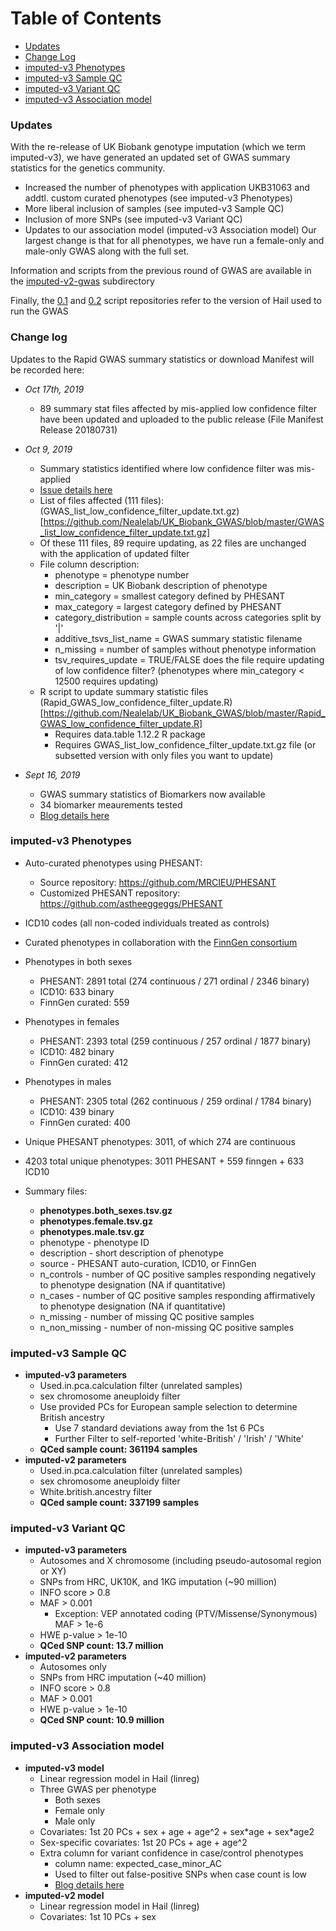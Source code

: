 # Table of Contents
* [Updates](#updates) 
* [Change Log](#change-log)
* [imputed-v3 Phenotypes](#imputed-v3-phenotypes)
* [imputed-v3 Sample QC](#imputed-v3-sample-qc)
* [imputed-v3 Variant QC](#imputed-v3-variant-qc)
* [imputed-v3 Association model](#imputed-v3-association-model)

### Updates

With the re-release of UK Biobank genotype imputation (which we term imputed-v3), we have generated an updated set of GWAS summary statistics for the genetics community. 
  * Increased the number of phenotypes with application UKB31063 and addtl. custom curated phenotypes (see imputed-v3 Phenotypes)
  * More liberal inclusion of samples (see imputed-v3 Sample QC)
  * Inclusion of more SNPs (see imputed-v3 Variant QC)
  * Updates to our association model (imputed-v3 Association model)
Our largest change is that for all phenotypes, we have run a female-only and male-only GWAS along with the full set.

Information and scripts from the previous round of GWAS are available in the [imputed-v2-gwas](https://github.com/Nealelab/UK_Biobank_GWAS/tree/master/imputed-v2-gwas) subdirectory

Finally, the [0.1](https://github.com/Nealelab/UK_Biobank_GWAS/blob/master/0.1) and [0.2](https://github.com/Nealelab/UK_Biobank_GWAS/blob/master/0.2) script repositories refer to the version of Hail used to run the GWAS 


### Change log

Updates to the Rapid GWAS summary statistics or download Manifest will be recorded here:

 * _Oct 17th, 2019_
   * 89 summary stat files affected by mis-applied low confidence filter have been updated and uploaded to the public release (File Manifest Release 20180731)  

 * _Oct 9, 2019_
   * Summary statistics identified where low confidence filter was mis-applied 
   * [Issue details here](https://github.com/Nealelab/UK_Biobank_GWAS/issues/20)
   * List of files affected (111 files): (GWAS_list_low_confidence_filter_update.txt.gz)[https://github.com/Nealelab/UK_Biobank_GWAS/blob/master/GWAS_list_low_confidence_filter_update.txt.gz]
   * Of these 111 files, 89 require updating, as 22 files are unchanged with the application of updated filter 
   * File column description:
     * phenotype = phenotype number
     * description = UK Biobank description of phenotype
     * min_category = smallest category defined by PHESANT
     * max_category = largest category defined by PHESANT
     * category_distribution = sample counts across categories split by '|'
     * additive_tsvs_list_name = GWAS summary statistic filename
     * n_missing = number of samples without phenotype information
     * tsv_requires_update = TRUE/FALSE does the file require updating of low confidence filter? (phenotypes where min_category < 12500 requires updating)
   * R script to update summary statistic files (Rapid_GWAS_low_confidence_filter_update.R)[https://github.com/Nealelab/UK_Biobank_GWAS/blob/master/Rapid_GWAS_low_confidence_filter_update.R]
     * Requires data.table 1.12.2 R package
     * Requires GWAS_list_low_confidence_filter_update.txt.gz file (or subsetted version with only files you want to update) 

 * _Sept 16, 2019_
   * GWAS summary statistics of Biomarkers now available
   * 34 biomarker meaurements tested
   * [Blog details here](http://www.nealelab.is/blog/2019/9/16/biomarkers-gwas-results)



### imputed-v3 Phenotypes

  * Auto-curated phenotypes using PHESANT: 
    * Source repository: https://github.com/MRCIEU/PHESANT
    * Customized PHESANT repository: https://github.com/astheeggeggs/PHESANT
  * ICD10 codes (all non-coded individuals treated as controls)
  * Curated phenotypes in collaboration with the [FinnGen consortium](https://www.finngen.fi/)

  * Phenotypes in both sexes
    * PHESANT: 2891 total (274 continuous / 271 ordinal / 2346 binary)
    * ICD10: 633 binary
    * FinnGen curated: 559

  * Phenotypes in females
    * PHESANT: 2393 total (259 continuous / 257 ordinal / 1877 binary)
    * ICD10: 482 binary
    * FinnGen curated: 412

  * Phenotypes in males   
    * PHESANT: 2305 total (262 continuous / 259 ordinal / 1784 binary)
    * ICD10: 439 binary
    * FinnGen curated: 400

  * Unique PHESANT phenotypes: 3011, of which 274 are continuous
  * 4203 total unique phenotypes: 3011 PHESANT + 559 finngen + 633 ICD10

  * Summary files: 
	* **phenotypes.both_sexes.tsv.gz** 
	* **phenotypes.female.tsv.gz** 
	* **phenotypes.male.tsv.gz**
    * phenotype - phenotype ID
    * description - short description of phenotype
    * source - PHESANT auto-curation, ICD10, or FinnGen
    * n_controls - number of QC positive samples responding negatively to phenotype designation (NA if quantitative)
    * n_cases - number of QC positive samples responding affirmatively to phenotype designation (NA if quantitative)
    * n_missing - number of missing QC positive samples
    * n_non_missing - number of non-missing QC positive samples

### imputed-v3 Sample QC

  * __imputed-v3 parameters__
	* Used.in.pca.calculation filter (unrelated samples)
	* sex chromosome aneuploidy filter
	* Use provided PCs for European sample selection to determine British ancestry
	  * Use 7 standard deviations away from the 1st 6 PCs
	  * Further Filter to self-reported 'white-British' / 'Irish' / 'White'
	* **QCed sample count: 361194 samples** 
  * __imputed-v2 parameters__
    * Used.in.pca.calculation filter (unrelated samples)
    * sex chromosome aneuploidy filter
    * White.british.ancestry filter
    * **QCed sample count: 337199 samples** 

### imputed-v3 Variant QC

  * __imputed-v3 parameters__
    * Autosomes and X chromosome (including pseudo-autosomal region or XY)
    * SNPs from HRC, UK10K, and 1KG imputation (~90 million)
    * INFO score > 0.8
    * MAF > 0.001
	  * Exception: VEP annotated coding (PTV/Missense/Synonymous) MAF > 1e-6
    * HWE p-value > 1e-10  
	* **QCed SNP count: 13.7 million** 
  * __imputed-v2 parameters__
    * Autosomes only
    * SNPs from HRC imputation (~40 million)
    * INFO score > 0.8
    * MAF > 0.001
    * HWE p-value > 1e-10
	* **QCed SNP count: 10.9 million** 

### imputed-v3 Association model

  * __imputed-v3 model__
    * Linear regression model in Hail (linreg)
    * Three GWAS per phenotype
	    * Both sexes
	    * Female only
	    * Male only
    * Covariates: 1st 20 PCs + sex + age + age^2 + sex\*age + sex\*age2
    * Sex-specific covariates: 1st 20 PCs + age + age^2 
    * Extra column for variant confidence in case/control phenotypes
      * column name: expected_case_minor_AC
      * Used to filter out false-positive SNPs when case count is low
      * [Blog details here](http://www.nealelab.is/blog/2017/9/11/details-and-considerations-of-the-uk-biobank-gwas)  
  * __imputed-v2 model__
    * Linear regression model in Hail (linreg)
    * Covariates: 1st 10 PCs + sex


